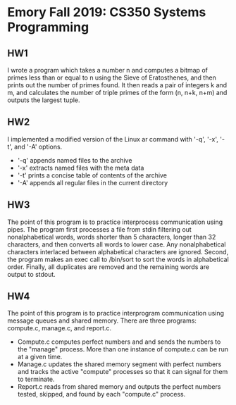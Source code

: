 # Emory Fall 2019: CS350 Systems Programming 
## HW1
I wrote a program which takes a number n and computes a bitmap of primes less than or equal to n using the Sieve of Eratosthenes, and then prints out the number of primes found. It then reads a pair of integers k and m, and calculates the number of triple primes of the form (n, n+k, n+m) and outputs the largest tuple.

## HW2 
I implemented a modified version of the Linux ar command with '-q', '-x', '-t', and '-A' options. 
- '-q' appends named files to the archive
- '-x' extracts named files with the meta data
- '-t' prints a concise table of contents of the archive
- '-A' appends all regular files in the current directory

## HW3
The point of this program is to practice interprocess communication using pipes. 
The program first processes a file from stdin filtering out nonalphabetical words, words shorter than 5 characters, longer than 32 characters, and then converts all words to lower case. Any nonalphabetical characters interlaced between alphabetical characters are ignored.
Second, the program makes an exec call to /bin/sort to sort the words in alphabetical order.
Finally, all duplicates are removed and the remaining words are output to stdout. 

## HW4
The point of this program is to practice interprogram communication using message queues and shared memory. 
There are three programs: compute.c, manage.c, and report.c.
- Compute.c computes perfect numbers and and sends the numbers to the "manage" process. More than one instance of compute.c can be run at a given time.
- Manage.c updates the shared memory segment with perfect numbers and tracks the active "compute" processes so that it can signal for them to terminate.
- Report.c reads from shared memory and outputs the perfect numbers tested, skipped, and found by each "compute.c" process. 
